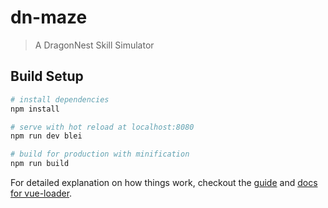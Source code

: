 # dn-maze

> A DragonNest Skill Simulator

## Build Setup

``` bash
# install dependencies
npm install

# serve with hot reload at localhost:8080
npm run dev blei

# build for production with minification
npm run build
```

For detailed explanation on how things work, checkout the [guide](http://vuejs-templates.github.io/webpack/) and [docs for vue-loader](http://vuejs.github.io/vue-loader).
